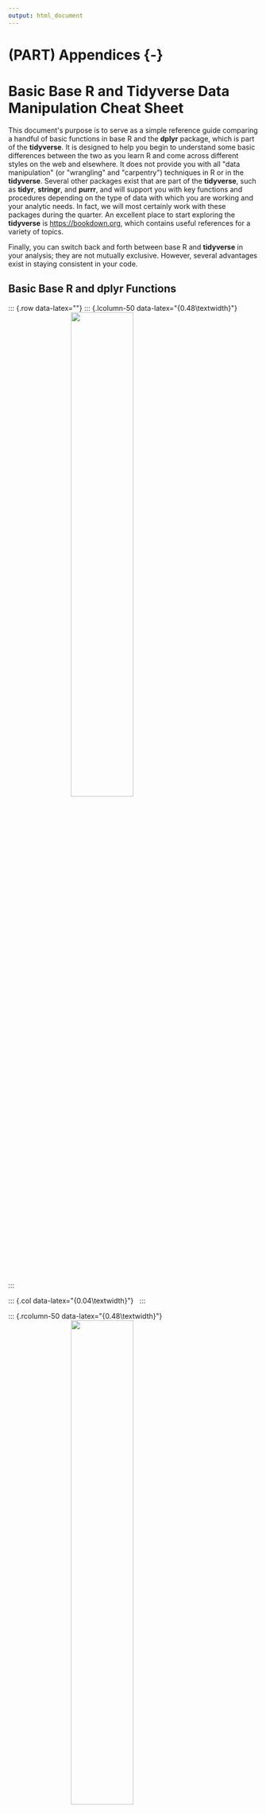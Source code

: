 ```yaml
---
output: html_document
---
```


# (PART) Appendices {-}

# Basic Base R and Tidyverse Data Manipulation Cheat Sheet

This document's purpose is to serve as a simple reference guide
comparing a handful of basic functions in base R and the **dplyr**
package, which is part of the **tidyverse**. It is designed to help you
begin to understand some basic differences between the two as you learn
R and come across different styles on the web and elsewhere. It does not
provide you with all "data manipulation" (or "wrangling" and
"carpentry") techniques in R or in the **tidyverse**. Several other
packages exist that are part of the **tidyverse**, such as **tidyr**,
**stringr**, and **purrr**, and will support you with key functions and
procedures depending on the type of data with which you are working and
your analytic needs. In fact, we will most certainly work with these
packages during the quarter. An excellent place to start exploring the
**tidyverse** is <https://bookdown.org>, which contains useful
references for a variety of topics.

Finally, you can switch back and forth between base R and **tidyverse**
in your analysis; they are not mutually exclusive. However, several
advantages exist in staying consistent in your code.

## Basic Base R and **dplyr** Functions

::: {.row data-latex=""}
::: {.lcolumn-50 data-latex="{0.48\\textwidth}"}
<img src="imgs/Rlogo.png" width="50%" angle=0 style="display: block; margin: auto;" />
:::

::: {.col data-latex="{0.04\\textwidth}"}
  <!-- an empty Div (with a white space), serving as
a column separator for tex -->
:::

::: {.rcolumn-50 data-latex="{0.48\\textwidth}"}
<img src="imgs/04-dplyr-logo.png" width="50%" angle=0 style="display: block; margin: auto;" />
:::
:::

## Installation

The first step is to make sure that you have installed and loaded the
necessary packages.

::: {.row data-latex=""}
::: {.lcolumn-50 data-latex="{0.48\\textwidth}"}

```r
# No installation required
```
:::

::: {.col data-latex="{0.04\\textwidth}"}
  <!-- an empty Div (with a white space), serving as
a column separator for tex -->
:::

::: {.rcolumn-50 data-latex="{0.48\\textwidth}"}

```r
install.packages("tidyverse")

# Alternatively, only install dplyr and readr
install.packages("dplyr")
install.packages("readr")
```
:::
:::

## Loading

You can either install and load **tidyverse**, or you can load specific
packages within it, such as **dplyr**. Though it is not required for
this demonstration, we will use `::` to call **dplyr** before using one
of its functions, in part, because some packages have the same name for
different functions and we think this is a useful practice when using
multiple packages during an analysis, which will be the case most of
time.

::: {.row data-latex=""}
::: {.lcolumn-50 data-latex="{0.48\\textwidth}"}

```r
# No loading required.
```
:::

::: {.col data-latex="{0.04\\textwidth}"}
  <!-- an empty Div (with a white space), serving as
a column separator for tex -->
:::

::: {.rcolumn-50 data-latex="{0.48\\textwidth}"}

```r
# You may load the whole tidyverse
library(tidyverse)

# Alternatively load packages from the tidyverse
library(dplyr)
library(readr)
```
:::
:::

::: {.infobox data-latex=""}
The **tidyverse** often utilizes "piping" (`%>%`) to execute an action.
You can think of the `%>%` as saying "and then" followed by a function
or action. The use of this operator is not required, but we will use it
here.

For example, you can think of a data frame object as a noun in a
sentence, and the functions as verbs. Compare the following two morning
routines to see the advantages of using `%>%`to write programming
instructions:

::: {.row data-latex=""}
::: {.lcolumn-50 data-latex="{0.48\\textwidth}"}

```r
go_work(get_ready(eat(wake_up(you))))
```
:::

::: {.col data-latex="{0.04\\textwidth}"}
  <!-- an empty Div (with a white space), serving as
a column separator for tex -->
:::

::: {.rcolumn-50 data-latex="{0.48\\textwidth}"}

```r
you %>% # 'and then...'
  wake_up() %>% # 'and then...'
  eat() %>% # 'and then...'
  get_ready() %>% # 'and then...'
  go_work() # 'and then...'
```
:::
:::

Which "sentence" makes more sense in understanding the sequence of
events? Some prefer the syntax on the right as it improves readability.
:::

## Import and View Data

Go ahead and load the data set for this walk through, which is a Twitter
data set pulled from Twitter's open API that focuses on the Popular
Mobilization Forces (PMF) in Iraq.

::: {.row data-latex=""}
::: {.lcolumn-50 data-latex="{0.48\\textwidth}"}
Some people feel more comfortable using base R functions to import data
with `read.csv()`.


```r
df <- read.csv("data/twitter_pmf.csv",
               header = TRUE) 
```

Here are some simple functions to view your data.


```r
# Get the dimensions of a data frame.
dim(df)  

# Print column names in your data set.
colnames(df)

# Print a few rows of your data set.
head(df) # Top rows
tail(df) # Bottom rows

# Get an object summary
summary(df)

# Observe your data set in a separate window.
View(df) 
```
:::

::: {.col data-latex="{0.04\\textwidth}"}
  <!-- an empty Div (with a white space), serving as
a column separator for tex -->
:::

::: {.rcolumn-50 data-latex="{0.48\\textwidth}"}
To import csv files using the tidy framework, use the **readr**
package's `read_csv()` function.


```r
tb <- readr::read_csv("data/twitter_pmf.csv",
                      col_names = TRUE) 
```

Inspect you data with `glimpse()` and others.


```r
# View the data in the console.
tb %>% 
  dplyr::glimpse()

# Describe dimensions.
tb %>% 
  dplyr::dim_desc()

# Use base R descriptive functions.
tb %>%
  head()
tb %>% 
  colnames()
tb %>% 
  summary()
```
:::
:::

::: {.infobox data-latex=""}
Note that in this cheat sheet we are not assigning the output from each
operation into a new object. If the printed output in the console is not
enough to compare the differences between the base R and tidy grammar,
you may want to assign the output to new objects and inspect it in the
viewer like so:

::: {.row data-latex=""}
::: {.lcolumn-50 data-latex="{0.48\\textwidth}"}

```r
my_df_head <- head(df)

View(my_df_head)
```
:::

::: {.col data-latex="{0.04\\textwidth}"}
  <!-- an empty Div (with a white space), serving as
a column separator for tex -->
:::

::: {.rcolumn-50 data-latex="{0.48\\textwidth}"}

```r
tb %>%
  head() %>%
  View()
```
:::
:::
:::

## Extracting Variables/Columns

::: {.row data-latex=""}
::: {.lcolumn-50 data-latex="{0.48\\textwidth}"}
Extracting variables in base R uses the `[` accessor in combination with
`c()` to extract the desired columns. 


```r
df[, c("screen_name",
       "retweet_count",
       "location", "followers_count")]
```

You can extract by column index in base R. The numbers indicate the
column numbers (e.g., `screen_name` is column 4 in our data).


```r
# Combine indexes with c()
df[, c(4, 14, 74, 78)]
```
:::

::: {.col data-latex="{0.04\\textwidth}"}
  <!-- an empty Div (with a white space), serving as
a column separator for tex -->
:::

::: {.rcolumn-50 data-latex="{0.48\\textwidth}"}
Use **dplyr's** `select()` function to extract a handful of columns of
interest. Note that variable names are unquoted and separated by commas.


```r
tb %>%
  dplyr::select(screen_name,  retweet_count, 
         location, followers_count)
```

You can use a column index as well. Note you can just declare the column
indexes inside the `select()` function.


```r
tb %>%
  dplyr::select(4, 14, 74, 78)
```
:::
:::

You could take a look at the top 5 rows of the selected variables by
combining functions.

::: {.row data-latex=""}
::: {.lcolumn-50 data-latex="{0.48\\textwidth}"}

```r
# Combine indexes with c()
head(df[, c(4, 14, 78)],
     n = 5)
```

```
   screen_name retweet_count followers_count
1 warmediateam             1            3073
2 warmediateam             2            3073
3 warmediateam             2            3073
4 warmediateam             3            3073
5 warmediateam             3            3073
```
:::

::: {.col data-latex="{0.04\\textwidth}"}
  <!-- an empty Div (with a white space), serving as
a column separator for tex -->
:::

::: {.rcolumn-50 data-latex="{0.48\\textwidth}"}

```r
tb %>%
  dplyr::select(4, 14, 78) %>%
  head(n = 5)
```

```
# A tibble: 5 × 3
  screen_name  retweet_count followers_count
  <chr>                <dbl>           <dbl>
1 warmediateam             1            3073
2 warmediateam             2            3073
3 warmediateam             2            3073
4 warmediateam             3            3073
5 warmediateam             3            3073
```
:::
:::

## Creating Filters/Extracting Rows

Here we will create a filter for all tweets that have been retweeted 10
or more times.

::: {.row data-latex=""}
::: {.lcolumn-50 data-latex="{0.48\\textwidth}"}
Filtering in base R requires the `[` accessor.


```r
# The $ accessor to gets the vector.
df[df$retweet_count >= 10, ]
```

Additionally, the `subset()` function produces the same results.


```r
subset(df, retweet_count >= 10)
```
:::

::: {.col data-latex="{0.04\\textwidth}"}
  <!-- an empty Div (with a white space), serving as
a column separator for tex -->
:::

::: {.rcolumn-50 data-latex="{0.48\\textwidth}"}
Create filters using the `filter()` function.


```r
tb %>%
  dplyr::filter(retweet_count >= 10)
```
:::
:::

You may use multiple filtering criteria by chaining the arguments with
the `|` (or) and `&` (and) operators. For instance, add a second filter
to return only tweets from the account "warmediateam".

::: {.row data-latex=""}
::: {.lcolumn-50 data-latex="{0.48\\textwidth}"}

```r
subset(df, 
       retweet_count >= 10 &
       screen_name == "warmediateam")
```
:::

::: {.col data-latex="{0.04\\textwidth}"}
  <!-- an empty Div (with a white space), serving as
a column separator for tex -->
:::

::: {.rcolumn-50 data-latex="{0.48\\textwidth}"}

```r
tb %>%
  dplyr::filter(retweet_count >= 10 &
           screen_name == "warmediateam")
```
:::
:::

For a much clearer print out, combine the filtering techniques with the
variable selection methods:

::: {.row data-latex=""}
::: {.lcolumn-50 data-latex="{0.48\\textwidth}"}

```r
# Pass limited data frame to subset().
subset(df[, c(4, 14, 74, 78)], 
       retweet_count >= 10 &
       screen_name == "warmediateam")
```
:::

::: {.col data-latex="{0.04\\textwidth}"}
  <!-- an empty Div (with a white space), serving as
a column separator for tex -->
:::

::: {.rcolumn-50 data-latex="{0.48\\textwidth}"}

```r
tb %>%
  dplyr::filter(retweet_count >= 10 &
           screen_name == "warmediateam") %>%
  dplyr::select(4, 14, 74, 78)
```
:::
:::

You could take a look at the top rows of the filtered output combining
functions.

::: {.row data-latex=""}
::: {.lcolumn-50 data-latex="{0.48\\textwidth}"}

```r
head(
  subset(df[, c(4, 14, 78)], 
         retweet_count >= 10 &
        screen_name == "warmediateam"),
  n = 5)
```

```
    screen_name retweet_count followers_count
17 warmediateam            22            3073
31 warmediateam            13            3073
33 warmediateam            13            3073
36 warmediateam            10            3073
37 warmediateam            10            3073
```
:::

::: {.col data-latex="{0.04\\textwidth}"}
  <!-- an empty Div (with a white space), serving as
a column separator for tex -->
:::

::: {.rcolumn-50 data-latex="{0.48\\textwidth}"}

```r
tb %>%
  dplyr::filter(retweet_count >= 10 &
           screen_name == "warmediateam") %>%
  dplyr::select(4, 14, 78) %>%
  head(n = 5)
```

```
# A tibble: 5 × 3
  screen_name  retweet_count followers_count
  <chr>                <dbl>           <dbl>
1 warmediateam            22            3073
2 warmediateam            13            3073
3 warmediateam            13            3073
4 warmediateam            10            3073
5 warmediateam            10            3073
```
:::
:::

## Arrange Rows

Here we will arrange that data frame alphabetically by `screen_name`.

::: {.row data-latex=""}
::: {.lcolumn-50 data-latex="{0.48\\textwidth}"}
Arranging in base R requires the `[` accessor and the `order()`
function.


```r
# Use of the $ accessor to order a variable.
df[order(df$screen_name), ]
```
:::

::: {.col data-latex="{0.04\\textwidth}"}
  <!-- an empty Div (with a white space), serving as
a column separator for tex -->
:::

::: {.rcolumn-50 data-latex="{0.48\\textwidth}"}
In **dplyr** use the `arrange()` function to sort in ascending order.


```r
tb %>%
  dplyr::arrange(screen_name)
```
:::
:::

You can clean up the printout by combining functions to select relevant variables and examine the top 5 rows.

::: {.row data-latex=""}
::: {.lcolumn-50 data-latex="{0.48\\textwidth}"}

```r
head(
  df[order(df$screen_name), 
     c("screen_name", "retweet_count")],
  n = 5)
```

```
         screen_name retweet_count
3729 5qxsN9lLdn1Nanl             0
3730 5qxsN9lLdn1Nanl            36
3731 5qxsN9lLdn1Nanl             0
3732 5qxsN9lLdn1Nanl            24
3733 5qxsN9lLdn1Nanl             0
```
:::

::: {.col data-latex="{0.04\\textwidth}"}
  <!-- an empty Div (with a white space), serving as
a column separator for tex -->
:::

::: {.rcolumn-50 data-latex="{0.48\\textwidth}"}

```r
tb %>%
  dplyr::arrange(screen_name) %>%
  dplyr::select(screen_name, retweet_count) %>%
  head(n = 5)
```

```
# A tibble: 5 × 2
  screen_name     retweet_count
  <chr>                   <dbl>
1 5qxsN9lLdn1Nanl             0
2 5qxsN9lLdn1Nanl            36
3 5qxsN9lLdn1Nanl             0
4 5qxsN9lLdn1Nanl            24
5 5qxsN9lLdn1Nanl             0
```
:::
:::

You may reverse the order of the variables arranged.

::: {.row data-latex=""}
::: {.lcolumn-50 data-latex="{0.48\\textwidth}"}
Set the `decreasing` argument to `TRUE`.


```r
df[order(df$screen_name,
         decreasing = TRUE), ]
```
:::

::: {.col data-latex="{0.04\\textwidth}"}
  <!-- an empty Div (with a white space), serving as
a column separator for tex -->
:::

::: {.rcolumn-50 data-latex="{0.48\\textwidth}"}
Include the `desc()` helper function.


```r
tb %>%
  dplyr::arrange(desc(screen_name))
```
:::
:::

Once again, for a much clearer print out, combine the arranging techniques with the
variable selection methods.

::: {.row data-latex=""}
::: {.lcolumn-50 data-latex="{0.48\\textwidth}"}

```r
head(
  df[order(df$screen_name, decreasing = TRUE), 
     c(4, 14)],
  n = 5)
```

```
       screen_name retweet_count
4036 zaidaliallawi             0
4037 zaidaliallawi             0
4038 zaidaliallawi             0
4039 zaidaliallawi             0
4040 zaidaliallawi             0
```
:::

::: {.col data-latex="{0.04\\textwidth}"}
  <!-- an empty Div (with a white space), serving as
a column separator for tex -->
:::

::: {.rcolumn-50 data-latex="{0.48\\textwidth}"}

```r
tb %>%
  dplyr::arrange(desc(screen_name)) %>%
  dplyr::select(4, 14) %>%
  head(n = 5)
```

```
# A tibble: 5 × 2
  screen_name   retweet_count
  <chr>                 <dbl>
1 zaidaliallawi             0
2 zaidaliallawi             0
3 zaidaliallawi             0
4 zaidaliallawi             0
5 zaidaliallawi             0
```
:::
:::

## Making a New Column/Variable

The new variable we will create here, `retweet_success`, is for
demonstration purposes. The variable will be generated by dividing the
`retweet_count` by the `followers_count`.

::: {.row data-latex=""}
::: {.lcolumn-50 data-latex="{0.48\\textwidth}"}
In base R, creating a new column requires using the `$` accessor.


```r
# Assign the new variable into a data frame
df$retweet_success <- df$retweet_count/
  df$followers_count
```
:::

::: {.col data-latex="{0.04\\textwidth}"}
  <!-- an empty Div (with a white space), serving as
a column separator for tex -->
:::

::: {.rcolumn-50 data-latex="{0.48\\textwidth}"}
To create a column in **dplyr** use the `mutate()` function.


```r
tb %>%
  dplyr::mutate(retweet_success = retweet_count/
                  followers_count)
```
:::
:::

Once again, you may want to combine functions to get a clearer print out. Here, we will combine how to create and arrange a new variable, and select a handful of columns.

::: {.row data-latex=""}
::: {.lcolumn-50 data-latex="{0.48\\textwidth}"}

```r
# Create new variable
df$retweet_success <- df$retweet_count/
  df$followers_count
# Rearrange, select, and return top 5
head(
  df[order(df$retweet_success, decreasing = TRUE),
     c("screen_name", "retweet_success")],
  n = 5)
```

```
         screen_name retweet_success
3930 MzcCY48mFeyS1ly             Inf
2241 San_Patricio_BN        3342.643
9591         M_ska98        1613.333
4981          b76142         560.000
4148 8KXS2Iq3JAPEDvi         245.500
```
:::

::: {.col data-latex="{0.04\\textwidth}"}
  <!-- an empty Div (with a white space), serving as
a column separator for tex -->
:::

::: {.rcolumn-50 data-latex="{0.48\\textwidth}"}

```r
tb %>%
  # Create new variable
  dplyr::mutate(retweet_success = retweet_count/
                  followers_count) %>%
  # Rearrange, select, and return top 5
  dplyr::arrange(desc(retweet_success)) %>%
  dplyr::select(screen_name, retweet_success) %>%
  head(n = 5)
```

```
# A tibble: 5 × 2
  screen_name     retweet_success
  <chr>                     <dbl>
1 MzcCY48mFeyS1ly            Inf 
2 San_Patricio_BN           3343.
3 M_ska98                   1613.
4 b76142                     560 
5 8KXS2Iq3JAPEDvi            246.
```
:::
:::

## Rename Variables

Let's now explore how to rename variables. Begin by taking a look at the
column names, a straightforward way of doing so is using the base R's
`colnames()` function.

::: {.row data-latex=""}
::: {.lcolumn-50 data-latex="{0.48\\textwidth}"}

```r
colnames(df)
```
:::

::: {.col data-latex="{0.04\\textwidth}"}
  <!-- an empty Div (with a white space), serving as
a column separator for tex -->
:::

::: {.rcolumn-50 data-latex="{0.48\\textwidth}"}

```r
tb %>% colnames()
```
:::
:::

Now we will select several columns, and then rename them.

::: {.row data-latex=""}
::: {.lcolumn-50 data-latex="{0.48\\textwidth}"}

```r
names(df)[names(df) == "screen_name"] <- "Screen_Name"

names(df)[names(df) == "retweet_count"] <- "N_Retweets"

head(df[, c("Screen_Name","N_Retweets")], 
     n = 5)
```

```
   Screen_Name N_Retweets
1 warmediateam          1
2 warmediateam          2
3 warmediateam          2
4 warmediateam          3
5 warmediateam          3
```
:::

::: {.col data-latex="{0.04\\textwidth}"}
  <!-- an empty Div (with a white space), serving as
a column separator for tex -->
:::

::: {.rcolumn-50 data-latex="{0.48\\textwidth}"}

```r
tb %>% 
  dplyr::select(screen_name, 
                retweet_count) %>%
  dplyr::rename(Screen_Name = screen_name,
                N_Retweets = retweet_count) %>%
  head(n = 5)
```

```
# A tibble: 5 × 2
  Screen_Name  N_Retweets
  <chr>             <dbl>
1 warmediateam          1
2 warmediateam          2
3 warmediateam          2
4 warmediateam          3
5 warmediateam          3
```
:::
:::

## Summarizing

Summary statistics are really useful in describing your data. This can
be done both in base R and in **dplyr**. Here we will explore how to
execute simple summaries first; then, we will move on to calculate group
summaries.

### Simple Summary

::: {.row data-latex=""}
::: {.lcolumn-50 data-latex="{0.48\\textwidth}"}
To summarize in base R, you will need generic functions to calculate
these statistics. For example, `mean()`, `median()`, `sum()`, etc.




```r
# Create a data frame with the summary.
data.frame(rt_avg = mean(df$retweet_count))
```

```
    rt_avg
1 245.2969
```
:::

::: {.col data-latex="{0.04\\textwidth}"}
  <!-- an empty Div (with a white space), serving as
a column separator for tex -->
:::

::: {.rcolumn-50 data-latex="{0.48\\textwidth}"}
To summarize data in **dplyr**, use the `summarize()` function to
compute a requested summary (e.g., `mean()`, `median()`, `n()`, etc.).


```r
tb %>%
  dplyr::summarize(rt_avg = mean(retweet_count))
```

```
# A tibble: 1 × 1
  rt_avg
   <dbl>
1   245.
```
:::
:::

### Group Summary

Summarizing can be expanded by computing the statistics by groups. For
instance, here we will get the retweet count of each individual; thus,
the group would be each `screen_name` .

::: {.row data-latex=""}
::: {.lcolumn-50 data-latex="{0.48\\textwidth}"}
Use the `aggregate()` function to slip the data into subsets and then
proceed to compute summary statistics for each.


```r
aggregate(x = df$retweet_count,
          by = list(screen_name = df$screen_name),
          FUN = mean)
```
:::

::: {.col data-latex="{0.04\\textwidth}"}
  <!-- an empty Div (with a white space), serving as
a column separator for tex -->
:::

::: {.rcolumn-50 data-latex="{0.48\\textwidth}"}
Group a data frame with `group_by()` and perform group operations by
adding the `summarize()` function.


```r
tb %>%
  dplyr::group_by(screen_name) %>%
  dplyr::summarize(rt_avg = mean(retweet_count))
```
:::
:::

Once again, you may want to combine some functions to make your output
more legible.

::: {.row data-latex=""}
::: {.lcolumn-50 data-latex="{0.48\\textwidth}"}

```r
out <- aggregate(x = df$retweet_count,
                 by = list(screen_name=df$screen_name),
                 FUN = mean)
head(out[order(out$x, decreasing = TRUE), ], 
     n = 5)
```

```
        screen_name        x
102      TheEisaAli 4909.646
43         EmmaDaly 4481.640
36       DCrising21 2916.490
97  San_Patricio_BN 1581.717
74      MikeyKayNYC 1506.260
```
:::

::: {.col data-latex="{0.04\\textwidth}"}
  <!-- an empty Div (with a white space), serving as
a column separator for tex -->
:::

::: {.rcolumn-50 data-latex="{0.48\\textwidth}"}

```r
tb %>%
  dplyr::group_by(screen_name) %>%
  dplyr::summarize(rt_avg = mean(retweet_count)) %>%
  arrange(desc(rt_avg)) %>%
  head(n = 5)
```

```
# A tibble: 5 × 2
  screen_name     rt_avg
  <chr>            <dbl>
1 TheEisaAli       4910.
2 EmmaDaly         4482.
3 DCrising21       2916.
4 San_Patricio_BN  1582.
5 MikeyKayNYC      1506.
```
:::
:::

## Combining Data

Up to this point, we have only covered single table functions. However,
when data arrives in many pieces you may need to combine these to
complete your analysis.

Here we will bring a second data set, which contains social network
analysis metrics for each user account listed in the initial data set.

Once again, you can read the new data set with base R or **readr**.

::: {.row data-latex=""}
::: {.lcolumn-50 data-latex="{0.48\\textwidth}"}

```r
sna_df <- read.csv("data/SNA_Stats.csv")
```
:::

::: {.col data-latex="{0.04\\textwidth}"}
  <!-- an empty Div (with a white space), serving as
a column separator for tex -->
:::

::: {.rcolumn-50 data-latex="{0.48\\textwidth}"}

```r
sna_tb <- readr::read_csv("data/SNA_Stats.csv")
```
:::
:::

Inspect both data sets:

::: {.row data-latex=""}
::: {.lcolumn-50 data-latex="{0.48\\textwidth}"}

```r
dim(sna_df)
```

```
[1] 4146    7
```


```r
colnames(sna_df)
```

```
[1] "screen_name"                "componentnumber"           
[3] "Eccentricity"               "closnesscentrality"        
[5] "harmonicclosnesscentrality" "betweenesscentrality"      
[7] "modularity_class"          
```

:::

::: {.col data-latex="{0.04\\textwidth}"}
  <!-- an empty Div (with a white space), serving as
a column separator for tex -->
:::

::: {.rcolumn-50 data-latex="{0.48\\textwidth}"}

```r
sna_tb %>% dplyr::dim_desc()
```

```
[1] "[4,146 x 7]"
```


```r
sna_tb %>% colnames()
```

```
[1] "screen_name"                "componentnumber"           
[3] "Eccentricity"               "closnesscentrality"        
[5] "harmonicclosnesscentrality" "betweenesscentrality"      
[7] "modularity_class"          
```
:::
:::

::: {.infobox data-latex=""}
In order to connect the tables, a pair of variables called *keys* are
required. One way to identify keys, is to seek for identically named
variables in both data sets. This may not always be viable if the keys
are named differently in each data set.

Matching data frame names can be accomplished as follows:

::: {.row data-latex=""}
::: {.lcolumn-50 data-latex="{0.48\\textwidth}"}

```r
intersect(names(df), names(sna_df))
```
:::

::: {.col data-latex="{0.04\\textwidth}"}
  <!-- an empty Div (with a white space), serving as
a column separator for tex -->
:::

::: {.rcolumn-50 data-latex="{0.48\\textwidth}"}

```r
names(tb) %>% dplyr::intersect(names(sna_df))
```
:::
:::
:::

### Left Join

What you see below is a join that retains all rows from the first table.

::: {.row data-latex=""}
::: {.lcolumn-50 data-latex="{0.48\\textwidth}"}
Use `merge()` to join. Note that `all.x = TRUE` tells R to keep all
observations from the first table.


```r
merge(df, sna_df, 
      by = "screen_name",
      all.x = TRUE)
```
:::

::: {.col data-latex="{0.04\\textwidth}"}
  <!-- an empty Div (with a white space), serving as
a column separator for tex -->
:::

::: {.rcolumn-50 data-latex="{0.48\\textwidth}"}
The `left_join()` function retains all rows from the `tb` data frame,
while adding data from `sna_tb`.


```r
tb %>%
  dplyr::left_join(sna_tb,
                   by = "screen_name")
```
:::
:::

Take a look at the dimensions of the output.

::: {.row data-latex=""}
::: {.lcolumn-50 data-latex="{0.48\\textwidth}"}

```r
dim(
  merge(df, sna_df, 
        by = "screen_name",
        all.x = TRUE))
```

```
[1] 10542   100
```
:::

::: {.col data-latex="{0.04\\textwidth}"}
  <!-- an empty Div (with a white space), serving as
a column separator for tex -->
:::

::: {.rcolumn-50 data-latex="{0.48\\textwidth}"}

```r
tb %>%
  dplyr::left_join(sna_tb,
                   by = "screen_name") %>%
  dplyr::dim_desc()
```

```
[1] "[10,542 x 97]"
```
:::
:::



### Right Join

A right join retains all rows from the second table.

::: {.row data-latex=""}
::: {.lcolumn-50 data-latex="{0.48\\textwidth}"}
Use `merge()` to join. Note that `all.y = TRUE` tells R to keep all
observations from the second table.


```r
merge(df, sna_df,
      by = "screen_name",
      all.y = TRUE)
```
:::

::: {.col data-latex="{0.04\\textwidth}"}
  <!-- an empty Div (with a white space), serving as
a column separator for tex -->
:::

::: {.rcolumn-50 data-latex="{0.48\\textwidth}"}
The `right_join()` function retains all rows from the `sna_tb` data
frame, while adding `tb`.


```r
tb %>%
  dplyr::right_join(sna_tb, 
                    by = "screen_name")
```
:::
:::

Take a look at the dimensions of the output.

::: {.row data-latex=""}
::: {.lcolumn-50 data-latex="{0.48\\textwidth}"}

```r
dim(
  merge(df, sna_df,
      by = "screen_name",
      all.y = TRUE))
```

```
[1] 14065   100
```
:::

::: {.col data-latex="{0.04\\textwidth}"}
  <!-- an empty Div (with a white space), serving as
a column separator for tex -->
:::

::: {.rcolumn-50 data-latex="{0.48\\textwidth}"}

```r
tb %>%
  dplyr::right_join(sna_tb, 
                    by = "screen_name") %>%
  dplyr::dim_desc()
```

```
[1] "[14,065 x 97]"
```
:::
:::

### Inner Join

An inner join retain rows with matches in both tables. `SNA_Stats.csv`,
for example, may not include isolates so we would expect fewer results
after comparing dimensions.

::: {.row data-latex=""}
::: {.lcolumn-50 data-latex="{0.48\\textwidth}"}
Use the `merge()` function to inner join.


```r
merge(df, sna_df,
      by = "screen_name")
```
:::

::: {.col data-latex="{0.04\\textwidth}"}
  <!-- an empty Div (with a white space), serving as
a column separator for tex -->
:::

::: {.rcolumn-50 data-latex="{0.48\\textwidth}"}
`inner_join()` merges based on `screen_name`.


```r
tb %>%
  dplyr::inner_join(sna_tb, by = "screen_name")
```
:::
:::

Take a look at the dimensions of the output.

::: {.row data-latex=""}
::: {.lcolumn-50 data-latex="{0.48\\textwidth}"}

```r
dim(
  merge(df, sna_df,
      by = "screen_name"))
```

```
[1] 10027   100
```
:::

::: {.col data-latex="{0.04\\textwidth}"}
  <!-- an empty Div (with a white space), serving as
a column separator for tex -->
:::

::: {.rcolumn-50 data-latex="{0.48\\textwidth}"}

```r
tb %>%
  dplyr::inner_join(sna_tb, by = "screen_name") %>%
  dplyr::dim_desc()
```

```
[1] "[10,027 x 97]"
```
:::
:::

### Full Join

A full join retains all rows in both data sets, regardless of matches.

::: {.row data-latex=""}
::: {.lcolumn-50 data-latex="{0.48\\textwidth}"}
Use the `merge()` function to full join. Note the `all = TRUE` argument.


```r
merge(df, sna_df,
      by = "screen_name",
      all = TRUE)
```
:::

::: {.col data-latex="{0.04\\textwidth}"}
  <!-- an empty Div (with a white space), serving as
a column separator for tex -->
:::

::: {.rcolumn-50 data-latex="{0.48\\textwidth}"}
The `full_join()` function will merge based on shared `screen_name`.


```r
tb %>%
  dplyr::full_join(sna_tb,
                   by = "screen_name")
```
:::
:::

Take a look at the dimensions of the output.

::: {.row data-latex=""}
::: {.lcolumn-50 data-latex="{0.48\\textwidth}"}

```r
dim(
  merge(df, sna_df,
      by = "screen_name",
      all = TRUE))
```

```
[1] 14580   100
```
:::

::: {.col data-latex="{0.04\\textwidth}"}
  <!-- an empty Div (with a white space), serving as
a column separator for tex -->
:::

::: {.rcolumn-50 data-latex="{0.48\\textwidth}"}

```r
tb %>%
  dplyr::full_join(sna_tb,
                   by = "screen_name") %>%
  dplyr::dim_desc()
```

```
[1] "[14,580 x 97]"
```
:::
:::

## Piping Multiple Variables

As you can see, the `%>%` operator is a great way to execute multiple
actions in a few lines of code. This last example is meant to show how
much can be done by chaining multiple functions with `%>%`. For example,
say we wanted to identify the most retweeted users in our original data
set. To do so, we will have to group rows by `screen_name` using
`group_by()`, then add the number of retweets per account, `filter()` by
the average number of retweets (n = 245), `arrange()` the total, and
finally rename the variables.


```r
tb %>%
  dplyr::group_by(screen_name) %>%
  dplyr::summarise(retweet_total = sum(retweet_count)) %>%
  dplyr::filter(retweet_total >= 245) %>%
  dplyr::arrange(desc(retweet_total)) %>%
  dplyr::rename(Screen_Name = screen_name,
                N_Retweets = retweet_total)
```

```
# A tibble: 89 × 2
   Screen_Name     N_Retweets
   <chr>                <dbl>
 1 TheEisaAli          486055
 2 EmmaDaly            448164
 3 DCrising21          291649
 4 MikeyKayNYC         150626
 5 realsohelbahjat     145546
 6 San_Patricio_BN     145518
 7 m_al_asiri           81549
 8 amnesty              80147
 9 Protectthenhs        72937
10 YouTube              62145
# … with 79 more rows
```

We can clean up the output to only present the top accounts by adding
**dplyr**'s `top_n()` function.


```r
tb %>%
  dplyr::group_by(screen_name) %>%
  dplyr::summarise(retweet_total = sum(retweet_count)) %>%
  dplyr::filter(retweet_total >= 245) %>%
  dplyr::arrange(desc(retweet_total)) %>%
  dplyr::rename(Screen_Name = screen_name,
                N_Retweets = retweet_total) %>%
  dplyr::top_n(15)
```

```
# A tibble: 15 × 2
   Screen_Name     N_Retweets
   <chr>                <dbl>
 1 TheEisaAli          486055
 2 EmmaDaly            448164
 3 DCrising21          291649
 4 MikeyKayNYC         150626
 5 realsohelbahjat     145546
 6 San_Patricio_BN     145518
 7 m_al_asiri           81549
 8 amnesty              80147
 9 Protectthenhs        72937
10 YouTube              62145
11 nafarrao             44631
12 SulomeAnderson       43000
13 IraqiSecurity        38478
14 USEmbBaghdad         28770
15 The_H16              27462
```
